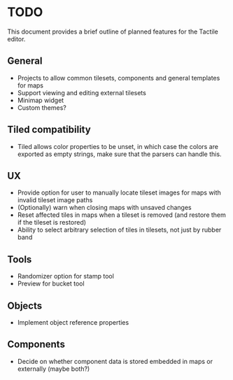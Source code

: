 
# TODO

This document provides a brief outline of planned features for the Tactile editor.

## General

* Projects to allow common tilesets, components and general templates for maps
* Support viewing and editing external tilesets
* Minimap widget
* Custom themes?

## Tiled compatibility

* Tiled allows color properties to be unset, in which case the colors are exported as empty strings, make sure that the parsers can handle this.

## UX

* Provide option for user to manually locate tileset images for maps with invalid tileset image paths
* (Optionally) warn when closing maps with unsaved changes
* Reset affected tiles in maps when a tileset is removed (and restore them if the tileset is restored)
* Ability to select arbitrary selection of tiles in tilesets, not just by rubber band

## Tools

* Randomizer option for stamp tool
* Preview for bucket tool

## Objects

* Implement object reference properties

## Components 

* Decide on whether component data is stored embedded in maps or externally (maybe both?)

